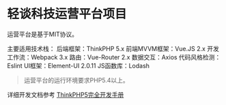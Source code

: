 ﻿轻谈科技运营平台项目
===============

运营平台是基于MIT协议。

主要适用技术栈：
后端框架：ThinkPHP 5.x
前端MVVM框架：Vue.JS 2.x
开发工作流：Webpack 3.x
路由：Vue-Router 2.x
数据交互：Axios
代码风格检测：Eslint
UI框架：Element-UI 2.0.11
JS函数库：Lodash

> 运营平台的运行环境要求PHP5.4以上。

详细开发文档参考 [ThinkPHP5完全开发手册](http://www.kancloud.cn/manual/thinkphp5)


